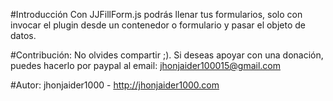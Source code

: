 #Introducción 
Con JJFillForm.js podrás llenar tus formularios, solo con invocar el plugin desde un contenedor o formulario y pasar el objeto de datos.

#Contribución:
No olvides compartir ;).
Si deseas apoyar con una donación, puedes hacerlo por paypal al email: jhonjaider100015@gmail.com

#Autor:
jhonjaider1000 - http://jhonjaider1000.com
